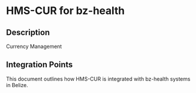 # HMS-CUR for bz-health

## Description

Currency Management

## Integration Points

This document outlines how HMS-CUR is integrated with bz-health systems in Belize.
